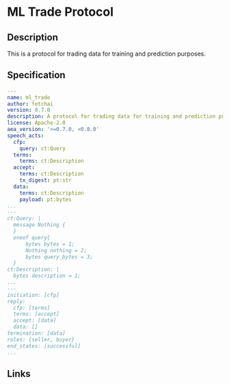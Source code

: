 # ML Trade Protocol

## Description

This is a protocol for trading data for training and prediction purposes.

## Specification

```yaml
---
name: ml_trade
author: fetchai
version: 0.7.0
description: A protocol for trading data for training and prediction purposes.
license: Apache-2.0
aea_version: '>=0.7.0, <0.8.0'
speech_acts:
  cfp:
    query: ct:Query
  terms:
    terms: ct:Description
  accept:
    terms: ct:Description
    tx_digest: pt:str
  data:
    terms: ct:Description
    payload: pt:bytes
...
---
ct:Query: |
  message Nothing {
  }
  oneof query{
      bytes bytes = 1;
      Nothing nothing = 2;
      bytes query_bytes = 3;
  }
ct:Description: |
  bytes description = 1;
...
---
initiation: [cfp]
reply:
  cfp: [terms]
  terms: [accept]
  accept: [data]
  data: []
termination: [data]
roles: {seller, buyer}
end_states: [successful]
...
```

## Links
